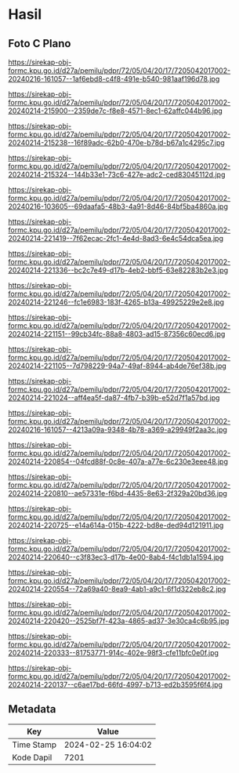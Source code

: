 # Hasil

## Foto C Plano

https://sirekap-obj-formc.kpu.go.id/d27a/pemilu/pdpr/72/05/04/20/17/7205042017002-20240216-161057--1af6ebd8-c4f8-491e-b540-981aaf196d78.jpg

https://sirekap-obj-formc.kpu.go.id/d27a/pemilu/pdpr/72/05/04/20/17/7205042017002-20240214-215900--2359de7c-f8e8-4571-8ec1-62affc044b96.jpg

https://sirekap-obj-formc.kpu.go.id/d27a/pemilu/pdpr/72/05/04/20/17/7205042017002-20240214-215238--16f89adc-62b0-470e-b78d-b67a1c4295c7.jpg

https://sirekap-obj-formc.kpu.go.id/d27a/pemilu/pdpr/72/05/04/20/17/7205042017002-20240214-215324--144b33e1-73c6-427e-adc2-ced83045112d.jpg

https://sirekap-obj-formc.kpu.go.id/d27a/pemilu/pdpr/72/05/04/20/17/7205042017002-20240216-103605--69daafa5-48b3-4a91-8d46-84bf5ba4860a.jpg

https://sirekap-obj-formc.kpu.go.id/d27a/pemilu/pdpr/72/05/04/20/17/7205042017002-20240214-221419--7f62ecac-2fc1-4e4d-8ad3-6e4c54dca5ea.jpg

https://sirekap-obj-formc.kpu.go.id/d27a/pemilu/pdpr/72/05/04/20/17/7205042017002-20240214-221336--bc2c7e49-d17b-4eb2-bbf5-63e82283b2e3.jpg

https://sirekap-obj-formc.kpu.go.id/d27a/pemilu/pdpr/72/05/04/20/17/7205042017002-20240214-221246--fc1e6983-183f-4265-b13a-49925229e2e8.jpg

https://sirekap-obj-formc.kpu.go.id/d27a/pemilu/pdpr/72/05/04/20/17/7205042017002-20240214-221151--99cb34fc-88a8-4803-ad15-87356c60ecd6.jpg

https://sirekap-obj-formc.kpu.go.id/d27a/pemilu/pdpr/72/05/04/20/17/7205042017002-20240214-221105--7d798229-94a7-49af-8944-ab4de76ef38b.jpg

https://sirekap-obj-formc.kpu.go.id/d27a/pemilu/pdpr/72/05/04/20/17/7205042017002-20240214-221024--aff4ea5f-da87-4fb7-b39b-e52d7f1a57bd.jpg

https://sirekap-obj-formc.kpu.go.id/d27a/pemilu/pdpr/72/05/04/20/17/7205042017002-20240216-161057--4213a09a-9348-4b78-a369-a29949f2aa3c.jpg

https://sirekap-obj-formc.kpu.go.id/d27a/pemilu/pdpr/72/05/04/20/17/7205042017002-20240214-220854--04fcd88f-0c8e-407a-a77e-6c230e3eee48.jpg

https://sirekap-obj-formc.kpu.go.id/d27a/pemilu/pdpr/72/05/04/20/17/7205042017002-20240214-220810--ae57331e-f6bd-4435-8e63-2f329a20bd36.jpg

https://sirekap-obj-formc.kpu.go.id/d27a/pemilu/pdpr/72/05/04/20/17/7205042017002-20240214-220725--e14a614a-015b-4222-bd8e-ded94d121911.jpg

https://sirekap-obj-formc.kpu.go.id/d27a/pemilu/pdpr/72/05/04/20/17/7205042017002-20240214-220640--c3f83ec3-d17b-4e00-8ab4-f4c1db1a1594.jpg

https://sirekap-obj-formc.kpu.go.id/d27a/pemilu/pdpr/72/05/04/20/17/7205042017002-20240214-220554--72a69a40-8ea9-4ab1-a9c1-6f1d322eb8c2.jpg

https://sirekap-obj-formc.kpu.go.id/d27a/pemilu/pdpr/72/05/04/20/17/7205042017002-20240214-220420--2525bf7f-423a-4865-ad37-3e30ca4c6b95.jpg

https://sirekap-obj-formc.kpu.go.id/d27a/pemilu/pdpr/72/05/04/20/17/7205042017002-20240214-220333--81753771-914c-402e-98f3-cfe11bfc0e0f.jpg

https://sirekap-obj-formc.kpu.go.id/d27a/pemilu/pdpr/72/05/04/20/17/7205042017002-20240214-220137--c6ae17bd-66fd-4997-b713-ed2b3595f6f4.jpg


## Metadata

| Key        | Value               |
| ---------- | ------------------- |
| Time Stamp | 2024-02-25 16:04:02 |
| Kode Dapil | 7201                |



